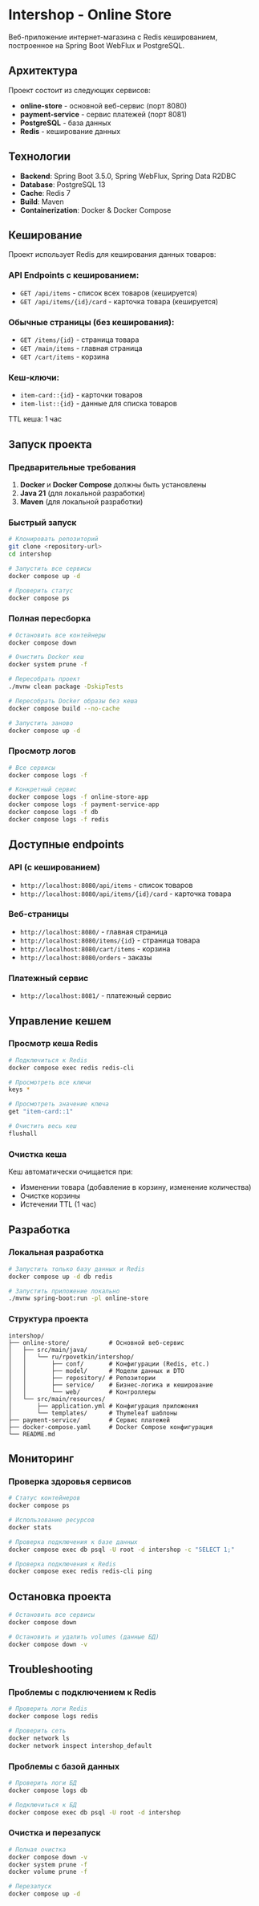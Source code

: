 # Intershop - Online Store

Веб-приложение интернет-магазина с Redis кешированием, построенное на Spring Boot WebFlux и PostgreSQL.

## Архитектура

Проект состоит из следующих сервисов:
- **online-store** - основной веб-сервис (порт 8080)
- **payment-service** - сервис платежей (порт 8081)
- **PostgreSQL** - база данных
- **Redis** - кеширование данных

## Технологии

- **Backend**: Spring Boot 3.5.0, Spring WebFlux, Spring Data R2DBC
- **Database**: PostgreSQL 13
- **Cache**: Redis 7
- **Build**: Maven
- **Containerization**: Docker & Docker Compose

## Кеширование

Проект использует Redis для кеширования данных товаров:

### API Endpoints с кешированием:
- `GET /api/items` - список всех товаров (кешируется)
- `GET /api/items/{id}/card` - карточка товара (кешируется)

### Обычные страницы (без кеширования):
- `GET /items/{id}` - страница товара
- `GET /main/items` - главная страница
- `GET /cart/items` - корзина

### Кеш-ключи:
- `item-card::{id}` - карточки товаров
- `item-list::{id}` - данные для списка товаров

TTL кеша: 1 час

## Запуск проекта

### Предварительные требования

1. **Docker** и **Docker Compose** должны быть установлены
2. **Java 21** (для локальной разработки)
3. **Maven** (для локальной разработки)

### Быстрый запуск

```bash
# Клонировать репозиторий
git clone <repository-url>
cd intershop

# Запустить все сервисы
docker compose up -d

# Проверить статус
docker compose ps
```

### Полная пересборка

```bash
# Остановить все контейнеры
docker compose down

# Очистить Docker кеш
docker system prune -f

# Пересобрать проект
./mvnw clean package -DskipTests

# Пересобрать Docker образы без кеша
docker compose build --no-cache

# Запустить заново
docker compose up -d
```

### Просмотр логов

```bash
# Все сервисы
docker compose logs -f

# Конкретный сервис
docker compose logs -f online-store-app
docker compose logs -f payment-service-app
docker compose logs -f db
docker compose logs -f redis
```

## Доступные endpoints

### API (с кешированием)
- `http://localhost:8080/api/items` - список товаров
- `http://localhost:8080/api/items/{id}/card` - карточка товара

### Веб-страницы
- `http://localhost:8080/` - главная страница
- `http://localhost:8080/items/{id}` - страница товара
- `http://localhost:8080/cart/items` - корзина
- `http://localhost:8080/orders` - заказы

### Платежный сервис
- `http://localhost:8081/` - платежный сервис

## Управление кешем

### Просмотр кеша Redis
```bash
# Подключиться к Redis
docker compose exec redis redis-cli

# Просмотреть все ключи
keys *

# Просмотреть значение ключа
get "item-card::1"

# Очистить весь кеш
flushall
```

### Очистка кеша
Кеш автоматически очищается при:
- Изменении товара (добавление в корзину, изменение количества)
- Очистке корзины
- Истечении TTL (1 час)

## Разработка

### Локальная разработка

```bash
# Запустить только базу данных и Redis
docker compose up -d db redis

# Запустить приложение локально
./mvnw spring-boot:run -pl online-store
```

### Структура проекта

```
intershop/
├── online-store/           # Основной веб-сервис
│   ├── src/main/java/
│   │   └── ru/rpovetkin/intershop/
│   │       ├── conf/       # Конфигурации (Redis, etc.)
│   │       ├── model/      # Модели данных и DTO
│   │       ├── repository/ # Репозитории
│   │       ├── service/    # Бизнес-логика и кеширование
│   │       └── web/        # Контроллеры
│   └── src/main/resources/
│       ├── application.yml # Конфигурация приложения
│       └── templates/      # Thymeleaf шаблоны
├── payment-service/        # Сервис платежей
├── docker-compose.yaml     # Docker Compose конфигурация
└── README.md
```

## Мониторинг

### Проверка здоровья сервисов
```bash
# Статус контейнеров
docker compose ps

# Использование ресурсов
docker stats

# Проверка подключения к базе данных
docker compose exec db psql -U root -d intershop -c "SELECT 1;"

# Проверка подключения к Redis
docker compose exec redis redis-cli ping
```

## Остановка проекта

```bash
# Остановить все сервисы
docker compose down

# Остановить и удалить volumes (данные БД)
docker compose down -v
```

## Troubleshooting

### Проблемы с подключением к Redis
```bash
# Проверить логи Redis
docker compose logs redis

# Проверить сеть
docker network ls
docker network inspect intershop_default
```

### Проблемы с базой данных
```bash
# Проверить логи БД
docker compose logs db

# Подключиться к БД
docker compose exec db psql -U root -d intershop
```

### Очистка и перезапуск
```bash
# Полная очистка
docker compose down -v
docker system prune -f
docker volume prune -f

# Перезапуск
docker compose up -d
```